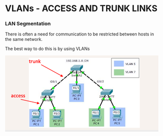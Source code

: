 # VLANs - ACCESS AND TRUNK LINKS

### LAN Segmentation


There is often a need for communication to be restricted between hosts in the same network. 

The best way to do this is by using VLANs

![alttext](https://github.com/naston70/practical-cisco-labs/blob/main/img/access-trunk.png)


